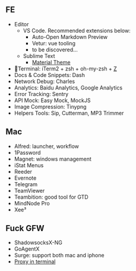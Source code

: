 ## FE

* Editor
  * VS Code. Recommended extensions below: 
    * Auto-Open Markdown Preview
    * Vetur: vue tooling
    * to be discovered...
  * Sublime Text
    * [Material Theme](https://github.com/equinusocio/material-theme)
* Terminal: iTerm2 + zsh + oh-my-zsh + [Z](https://github.com/rupa/z)
* Docs & Code Snippets: Dash
* Network Debug: Charles
* Analytics: Baidu Analytics, Google Analytics
* Error Tracking: Sentry
* API Mock: Easy Mock, MockJS
* Image Compression: Tinypng
* Helpers Tools: Sip, Cutterman, MP3 Trimmer

## Mac

* Alfred: launcher, workflow
* 1Password
* Magnet: windows management
* iStat Menus
* Reeder
* Evernote
* Telegram
* TeamViewer
* Teambition: good tool for GTD
* MindNode Pro
* Xee³




## Fuck GFW

* ShadowsocksX-NG
* GoAgentX
* Surge: support both mac and iphone
* [Proxy in terminal](https://github.com/mrdulin/blog/issues/18)



